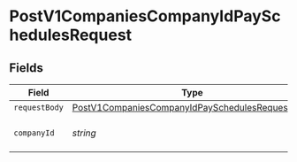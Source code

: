 # PostV1CompaniesCompanyIdPaySchedulesRequest


## Fields

| Field                                                                                                                         | Type                                                                                                                          | Required                                                                                                                      | Description                                                                                                                   |
| ----------------------------------------------------------------------------------------------------------------------------- | ----------------------------------------------------------------------------------------------------------------------------- | ----------------------------------------------------------------------------------------------------------------------------- | ----------------------------------------------------------------------------------------------------------------------------- |
| `requestBody`                                                                                                                 | [PostV1CompaniesCompanyIdPaySchedulesRequestBody](../../models/operations/postv1companiescompanyidpayschedulesrequestbody.md) | :heavy_minus_sign:                                                                                                            | N/A                                                                                                                           |
| `companyId`                                                                                                                   | *string*                                                                                                                      | :heavy_check_mark:                                                                                                            | The UUID of the company                                                                                                       |